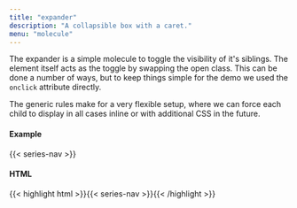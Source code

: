 ```yaml
---
title: "expander"
description: "A collapsible box with a caret."
menu: "molecule"
---
```


The expander is a simple molecule to toggle the visibility of it's siblings. The element itself acts as the toggle by swapping the open class. This can be done a number of ways, but to keep things simple for the demo we used the `onclick` attribute directly.

The generic rules make for a very flexible setup, where we can force each child to display in all cases inline or with additional CSS in the future.

#### Example
{{< series-nav >}}

#### HTML
{{< highlight html >}}{{< series-nav >}}{{< /highlight >}}
